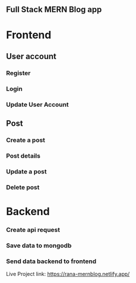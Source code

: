 ## Full Stack MERN Blog app

# Frontend 
## User account
  ### Register
  ### Login
  ### Update User Account

## Post
  ### Create a post
  ### Post details
  ### Update a post
  ### Delete post

# Backend
### Create api request
### Save data to mongodb
### Send data backend to frontend

Live Project link: https://rana-mernblog.netlify.app/
